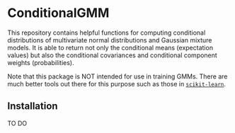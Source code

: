 # ConditionalGMM
This repository contains helpful functions for computing conditional distributions of multivariate normal distributions and Gaussian mixture models. It is able to return not only the conditional means (expectation values) but also the conditional covariances and conditional component weights (probabilities).

Note that this package is NOT intended for use in training GMMs. There are much better tools out there for this purpose such as those in [`scikit-learn`](https://scikit-learn.org/stable/modules/mixture.html).

## Installation

TO DO